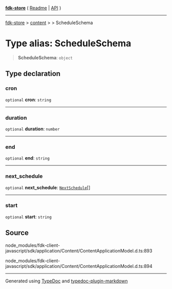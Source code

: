 [**fdk-store**](../../../README.md) ( [Readme](../../../README.md) \| [API](../../../API.md) )

---

[fdk-store](../../../API.md) > [content](../../README.md) > [<internal>](../README.md) > ScheduleSchema

# Type alias: ScheduleSchema

> **ScheduleSchema**: `object`

## Type declaration

### cron

`optional` **cron**: `string`

---

### duration

`optional` **duration**: `number`

---

### end

`optional` **end**: `string`

---

### next_schedule

`optional` **next_schedule**: [`NextSchedule`](type-alias.NextSchedule.md)[]

---

### start

`optional` **start**: `string`

## Source

node_modules/fdk-client-javascript/sdk/application/Content/ContentApplicationModel.d.ts:893

node_modules/fdk-client-javascript/sdk/application/Content/ContentApplicationModel.d.ts:894

---

Generated using [TypeDoc](https://typedoc.org/) and [typedoc-plugin-markdown](https://www.npmjs.com/package/typedoc-plugin-markdown)
